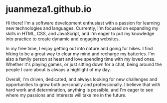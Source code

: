 # juanmeza1.github.io
Hi there! I'm a software development enthusiast with a passion for learning new technologies and languages. Currently, I'm focused on expanding my skills in HTML, CSS, and JavaScript, and I'm eager to put my knowledge into practice to create dynamic and engaging websites.

In my free time, I enjoy getting out into nature and going for hikes. I find hiking to be a great way to clear my mind and recharge my batteries. I'm also a family person at heart and love spending time with my loved ones. Whether it's playing games, or just sitting down for a chat, being around the people I care about is always a highlight of my day.

Overall, I'm driven, dedicated, and always looking for new challenges and opportunities to grow both personally and professionally. I believe that with hard work and determination, anything is possible, and I'm eager to see where my passions and interests will take me in the future.
